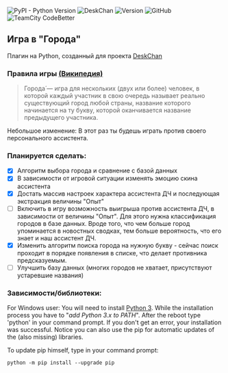 ![PyPI - Python Version](https://img.shields.io/pypi/pyversions/Django.svg)
![DeskChan](https://img.shields.io/badge/DeskChan-Plugin-blue.svg)
![Version](https://img.shields.io/badge/Version-0.7-blue.svg)
![GitHub](https://img.shields.io/github/license/mashape/apistatus.svg)
![TeamCity CodeBetter](https://img.shields.io/teamcity/codebetter/bt428.svg)



## Игра в "Города"
Плагин на Python, созданный для проекта [DeskChan](https://github.com/DeskChan/DeskChan)

### Правила игры [(Википедия)](https://ru.wikipedia.org/wiki/Города_(игра))
> Города́ — игра для нескольких (двух или более) человек, в которой каждый 
> участник в свою очередь называет реально существующий город любой страны,
> название которого начинается на ту букву, которой оканчивается название 
> предыдущего участника.

Небольшое изменение: В этот раз ты будешь играть против своего персонального ассистента.

### Планируется сделать:
- [x] Алгоритм выбора города и сравнение с базой данных
- [x] В зависимости от игровой ситуации изменять эмоцию скина ассистента
- [x] Достать массив настроек характера ассистента ДЧ и последующая экстракция величины "Опыт"
- [ ] Включить в игру возможность выигрыша против ассистента ДЧ, в зависимости от величины "Опыт". 
Для этого нужна классификация городов в базе данных. Вроде того, что чем больше город упоминается 
в новостных сводках, тем больше вероятность, что его знает и наш ассистент ДЧ. 
- [x] Изменить алгоритм поиска города на нужную букву - сейчас поиск проходит в 
порядке появления в списке, что делает противника предсказуемым.
- [ ] Улучшить базу данных (многих городов не хватает, присутствуют устаревшие названия)

### Зависимости/библиотеки:

For Windows user: You will need to install [Python 3](https://www.python.org/downloads/release/python-370/).
While the installation process you have to "*add Python 3.x to PATH*". After the reboot type 'python' in your command prompt.
If you don't get an error, your installation was successful.
Notice you can also use the pip for automatic updates of the (also missing) libraries.

To update pip himself, type in your command prompt:
```
python -m pip install --upgrade pip
```